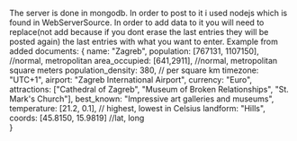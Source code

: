 The server is done in mongodb. In order to post to it i used nodejs which is found in WebServerSource. In order to add data to it you will need to replace(not add because if you dont erase the last entries they will be posted again) the last entries with what you want to enter.
Example from added documents:
{
        name: "Zagreb",
        population: [767131, 1107150], //normal, metropolitan
        area_occupied: [641,2911],     //normal, metropolitan square meters
        population_density: 380,      // per square km
        timezone: "UTC+1",
        airport: "Zagreb International Airport",
        currency: "Euro",
        attractions: ["Cathedral of Zagreb", "Museum of Broken Relationships", "St. Mark's Church"],
        best_known: "Impressive art galleries and museums",
        temperature: [21.2, 0.1],      // highest, lowest in Celsius
        landform: "Hills",
        coords: [45.8150, 15.9819]      //lat, long  
      }
